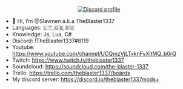   <p align="center">
    <a href="https://discord.com/users/943374631644045363">
        <img title="Discord profile" alt="Discord profile" src="https://discord.c99.nl/widget/theme-3/865694989543669762.png"/>
    </a>
</p>

- 👋 Hi, I’m @Slavmen a.k.a TheBlaster1337 
- Languages: 🇱🇹,🇬🇧,🇷🇺
- Knowledge: Js, Lua, C#
- Discord: !TheBlaster1337#8119
- Youtube: https://www.youtube.com/channel/UCQmzVjLTxknFvXitMQ_b0rQ
- Twitch: https://www.twitch.tv/theblaster1337
- Soundcloud: https://soundcloud.com/the-blaster-1337
- Trello: https://trello.com/theblaster1337/boards
- My discord server: https://discord.io/theblaster1337mods+
